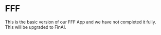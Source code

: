 # FFF

This is the basic version of our FFF App and we have not completed it fully. This will be upgraded to FinAI.
